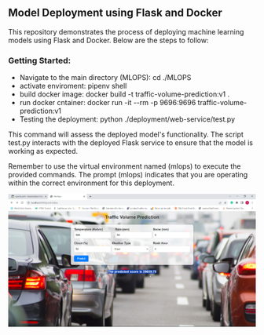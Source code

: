 ## Model Deployment using Flask and Docker
This repository demonstrates the process of deploying machine learning models using Flask and Docker. Below are the steps to follow:

### Getting Started:
- Navigate to the main directory (MLOPS):
  cd ./MLOPS
- activate enviroment:
  pipenv shell
- build docker image: 
  docker build -t traffic-volume-prediction:v1 .
- run docker cntainer: 
  docker run -it --rm -p 9696:9696 traffic-volume-prediction:v1
- Testing the deployment: 
  python ./deployment/web-service/test.py

This command will assess the deployed model's functionality. The script test.py interacts with the deployed Flask service to ensure that the model is working as expected.

Remember to use the virtual environment named (mlops) to execute the provided commands. The prompt (mlops) indicates that you are operating within the correct environment for this deployment.


![./4.deployment/web-service](<../pictures/local deployment.png>)